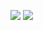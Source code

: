 ![](https://files.catbox.moe/taa4vm.png)
![](https://komarev.com/ghpvc/?username=exoean&color=orange&style=for-the-badge&label=🔪)
